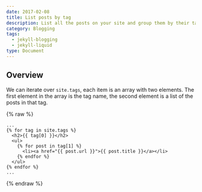 ```yaml
---
date: 2017-02-08
title: List posts by tag
description: List all the posts on your site and group them by their tag
category: Blogging
tags:
  - jekyll-blogging
  - jekyll-liquid
type: Document
---
```

## Overview

We can iterate over `site.tags`, each item is an array with two elements. The first element in the array is the tag name, the second element is a list of the posts in that tag.

{% raw %}
~~~liquid
...
{% for tag in site.tags %}
  <h2>{{ tag[0] }}</h2>
  <ul>
    {% for post in tag[1] %}
      <li><a href="{{ post.url }}">{{ post.title }}</a></li>
    {% endfor %}
  </ul>
{% endfor %}
...
~~~
{% endraw %}
